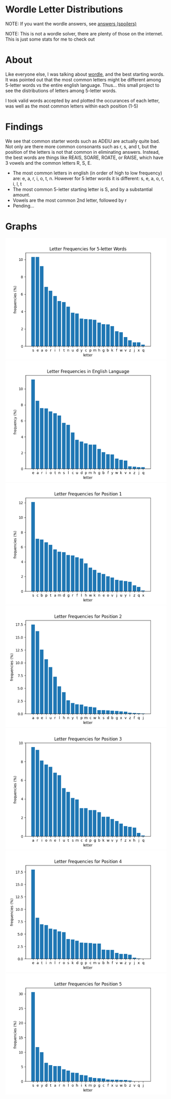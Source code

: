 # Wordle Letter Distributions

NOTE: If you want the wordle answers, see [answers (spoilers)](data/searchableAnswers.txt)

NOTE: This is not a wordle solver, there are plenty of those on the internet. This is just some stats for me to check out

# About

Like everyone else, I was talking about [wordle](https://www.powerlanguage.co.uk/wordle/), and the best starting words. It was pointed out that the most common letters might be different among 5-letter words vs the entire english language. Thus... this small project to see the distributions of letters among 5-letter words.

I took valid words accepted by and plotted the occurances of each letter, was well as the most common letters within each position (1-5)

# Findings

We see that common starter words such as ADEIU are actually quite bad. Not only are there more common consonants such as r, s, and t, but the position of the letters is not that common in eliminating answers. Instead, the best words are things like REAIS, SOARE, ROATE, or RAISE, which have 3 vowels and the common letters R, S, E. 

* The most common letters in english (in order of high to low frequency) are: e, a, r, i, o, t, n. However for 5 letter words it is different: s, e, a, o, r, i, l, t
* The most common 5-letter starting letter is S, and by a substantial amount.
* Vowels are the most common 2nd letter, followed by r
* Pending...

# Graphs

![](img/total.png)
![](img/englishTotal.png)
![](img/1.png)
![](img/2.png)
![](img/3.png)
![](img/4.png)
![](img/5.png)

